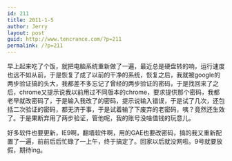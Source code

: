 ```yaml
---
id: 211
title: 2011-1-5
author: Jerry
layout: post
guid: http://www.tencrance.com/?p=211
permalink: /?p=211
---
```

早上起来吃了个饭，就把电脑系统重新做了一遍，最近总是硬盘转的响，运行速度也远不如从前，于是恢复了成了以前的干净的系统，恢复之后，我就被google的两步验证搞的头大，我都差不多忘记了曾经的两步验证的密码，于是找回来了之后，chrome又提示说我以前用过不同版本的chrome，要求提供那个密码，我都老早就改密码了，于是输入我改了的密码，提示说输入错误，于是试了几次，还包括二次验证的密码，都无济于事，于是试着输了下废弃的老密码，咦？竟然还生效了。<!--more-->于是果断弃用了两步验证，管他呢，我的账号没啥值钱的玩意儿。

<div>
  好多软件也要更新，IE9啊，翻墙软件啊，用的GAE也要改密码，搞的我又重新配置了一遍，前前后后忙碌了一上午，终于搞定了。回家以后就没网啦。9号就要放假，期待ing。
</div>